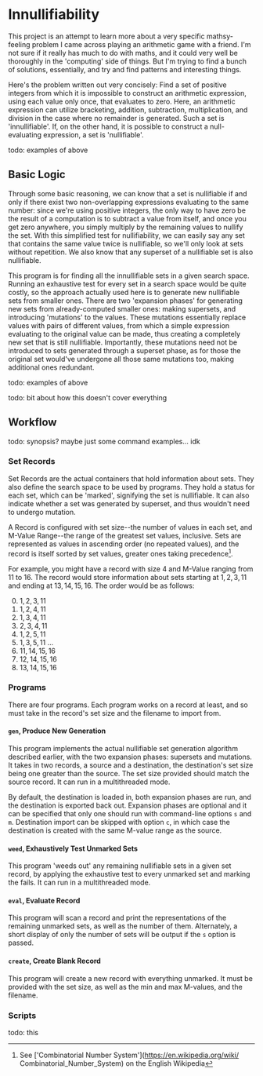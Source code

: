 # Innullifiability
This project is an attempt to learn more about a very specific mathsy-
feeling problem I came across playing an arithmetic game with a friend.
I'm not sure if it really has much to do with maths, and it could very
well be thoroughly in the 'computing' side of things. But I'm trying to
find a bunch of solutions, essentially, and try and find patterns and
interesting things.

Here's the problem written out very concisely: Find a set of positive
integers from which it is impossible to construct an arithmetic
expression, using each value only once, that evaluates to zero. Here, an
arithmetic expression can utilize bracketing, addition, subtraction,
multiplication, and division in the case where no remainder is
generated. Such a set is 'innullifiable'. If, on the other hand, it is
possible to construct a null-evaluating expression, a set is
'nullifiable'.

todo: examples of above

## Basic Logic
Through some basic reasoning, we can know that a set is nullifiable if
and only if there exist two non-overlapping expressions evaluating to
the same number: since we're using positive integers, the only way to
have zero be the result of a computation is to subtract a value from
itself, and once you get zero anywhere, you simply multiply by the
remaining values to nullify the set. With this simplified test for
nullifiability, we can easily say any set that contains the same value
twice is nullifiable, so we'll only look at sets without repetition. We
also know that any superset of a nullifiable set is also nullifiable.

This program is for finding all the innullifiable sets in a given search
space. Running an exhaustive test for every set in a search space would
be quite costly, so the approach actually used here is to generate new
nullifiable sets from smaller ones. There are two 'expansion phases' for
generating new sets from already-computed smaller ones: making
supersets, and introducing 'mutations' to the values. These mutations
essentially replace values with pairs of different values, from which a
simple expression evaluating to the original value can be made, thus
creating a completely new set that is still nullifiable. Importantly,
these mutations need not be introduced to sets generated through a
superset phase, as for those the original set would've undergone all
those same mutations too, making additional ones redundant.

todo: examples of above

todo: bit about how this doesn't cover everything

## Workflow
todo: synopsis? maybe just some command examples... idk

### Set Records
Set Records are the actual containers that hold information about sets.
They also define the search space to be used by programs. They hold a
status for each set, which can be 'marked', signifying the set is
nullifiable. It can also indicate whether a set was generated by
superset, and thus wouldn't need to undergo mutation.

A Record is configured with set size--the number of values in each set,
and M-Value Range--the range of the greatest set values, inclusive. Sets
are represented as values in ascending order (no repeated values), and
the record is itself sorted by set values, greater ones taking
precedence[^1].

For example, you might have a record with size 4 and M-Value ranging
from 11 to 16. The record would store information about sets starting at
$`{1, 2, 3, 11}`$ and ending at $`{13, 14, 15, 16}`$. The order would be
as follows:

0. $`{1, 2, 3, 11}`$
1. $`{1, 2, 4, 11}`$
2. $`{1, 3, 4, 11}`$
3. $`{2, 3, 4, 11}`$
4. $`{1, 2, 5, 11}`$
5. $`{1, 3, 5, 11}`$
...
1607. $`{11, 14, 15, 16}`$
1608. $`{12, 14, 15, 16}`$
1609. $`{13, 14, 15, 16}`$

[^1]: See ['Combinatorial Number System'](https://en.wikipedia.org/wiki/
Combinatorial_Number_System) on the English Wikipedia

### Programs
There are four programs. Each program works on a record at least, and so
must take in the record's set size and the filename to import from.

#### `gen`, Produce New Generation
This program implements the actual nullifiable set generation algorithm
described earlier, with the two expansion phases: supersets and
mutations. It takes in two records, a source and a destination, the
destination's set size being one greater than the source. The set size
provided should match the source record. It can run in a multithreaded
mode.

By default, the destination is loaded in, both expansion phases are run,
and the destination is exported back out. Expansion phases are optional
and it can be specified that only one should run with command-line
options `s` and `m`. Destination import can be skipped with option `c`,
in which case the destination is created with the same M-value range as
the source.

#### `weed`, Exhaustively Test Unmarked Sets
This program 'weeds out' any remaining nullifiable sets in a given set
record, by applying the exhaustive test to every unmarked set and
marking the fails. It can run in a multithreaded mode.

#### `eval`, Evaluate Record
This program will scan a record and print the representations of the
remaining unmarked sets, as well as the number of them. Alternately, a
short display of only the number of sets will be output if the `s`
option is passed.

#### `create`, Create Blank Record
This program will create a new record with everything unmarked. It must
be provided with the set size, as well as the min and max M-values, and
the filename.

### Scripts
todo: this

